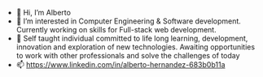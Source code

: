 - 👋 Hi, I’m Alberto
- 👀 I’m interested in Computer Engineering & Software development. Currently working on skills for Full-stack web development.
- 🌱 Self taught individual committed to life long learning, development, innovation and exploration of new technologies. Awaiting opportunities to work with other professionals and solve the challenges of today
- 📫 https://www.linkedin.com/in/alberto-hernandez-683b0b11a

<!---
Alhern8542/Alhern8542 is a ✨ special ✨ repository because its `README.md` (this file) appears on your GitHub profile.
You can click the Preview link to take a look at your changes.
--->
